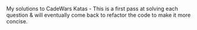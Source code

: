 My solutions to CadeWars Katas -
This is a first pass at solving each question & will eventually come back to refactor the code to make it more concise.